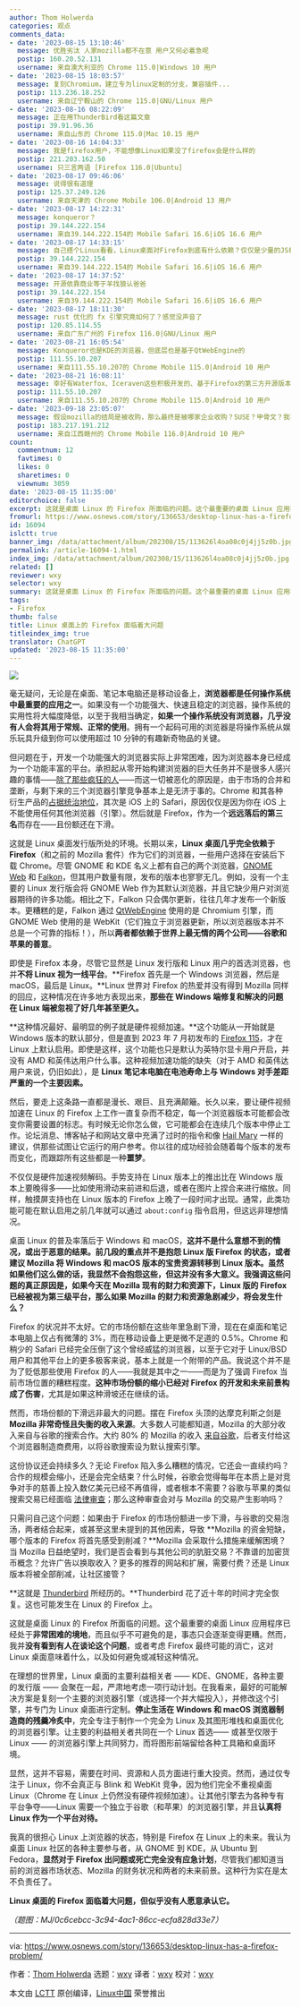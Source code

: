 ```yaml
---
author: Thom Holwerda
categories: 观点
comments_data:
- date: '2023-08-15 13:10:46'
  message: 优胜劣汰 人家mozilla都不在意 用户又何必着急呢
  postip: 160.20.52.131
  username: 来自澳大利亚的 Chrome 115.0|Windows 10 用户
- date: '2023-08-15 18:03:57'
  message: 复刻Chromium，建立专为linux定制的分支，兼容插件...
  postip: 113.236.18.252
  username: 来自辽宁鞍山的 Chrome 115.0|GNU/Linux 用户
- date: '2023-08-16 08:22:09'
  message: 正在用ThunderBird看这篇文章
  postip: 39.91.96.36
  username: 来自山东的 Chrome 115.0|Mac 10.15 用户
- date: '2023-08-16 14:04:33'
  message: 我是firefox用户，不能想像Linux如果没了firefox会是什么样的
  postip: 221.203.162.50
  username: 只三言两语 [Firefox 116.0|Ubuntu]
- date: '2023-08-17 09:46:06'
  message: 说得很有道理
  postip: 125.37.249.126
  username: 来自天津的 Chrome Mobile 106.0|Android 13 用户
- date: '2023-08-17 14:22:31'
  message: konqueror？
  postip: 39.144.222.154
  username: 来自39.144.222.154的 Mobile Safari 16.6|iOS 16.6 用户
- date: '2023-08-17 14:33:15'
  message: 自己搭个Linux看看，Linux桌面对Firefox到底有什么依赖？仅仅是少量的JS相关包依赖gecko。至于Mozllia倒了后怎么办，建议参考mysql、ffmpeg、xfree86。事实上，Mozllia已经倒过一次了：Netscape
  postip: 39.144.222.154
  username: 来自39.144.222.154的 Mobile Safari 16.6|iOS 16.6 用户
- date: '2023-08-17 14:37:52'
  message: 开源依靠商业等于羊找狼认爸爸
  postip: 39.144.222.154
  username: 来自39.144.222.154的 Mobile Safari 16.6|iOS 16.6 用户
- date: '2023-08-17 18:11:30'
  message: rust 优化的 fx 引擎究竟如何了？感觉没声音了
  postip: 120.85.114.55
  username: 来自广东广州的 Firefox 116.0|GNU/Linux 用户
- date: '2023-08-21 16:05:54'
  message: Konqueror也是KDE的浏览器，但底层也是基于QtWebEngine的
  postip: 111.55.10.207
  username: 来自111.55.10.207的 Chrome Mobile 115.0|Android 10 用户
- date: '2023-08-21 16:08:11'
  message: 幸好有Waterfox、Iceraven这些积极开发的、基于Firefox的第三方开源版本，起码多一种选择，还比官方Firefox更流畅
  postip: 111.55.10.207
  username: 来自111.55.10.207的 Chrome Mobile 115.0|Android 10 用户
- date: '2023-09-18 23:05:07'
  message: 假设mozilla的结局是被收购，那么最终是被哪家企业收购？SUSE？甲骨文？我不知道。
  postip: 183.217.191.212
  username: 来自江西赣州的 Chrome Mobile 116.0|Android 10 用户
count:
  commentnum: 12
  favtimes: 0
  likes: 0
  sharetimes: 0
  viewnum: 3059
date: '2023-08-15 11:35:00'
editorchoice: false
excerpt: 这就是桌面 Linux 的 Firefox 所面临的问题。这个最重要的桌面 Linux 应用程序已经处于非常困难的境地，而且似乎不可避免的是，事态只会逐渐变得更糟。
fromurl: https://www.osnews.com/story/136653/desktop-linux-has-a-firefox-problem/
id: 16094
islctt: true
banner_img: /data/attachment/album/202308/15/113626l4oa08c0j4jj5z0b.jpg
permalink: /article-16094-1.html
index_img: /data/attachment/album/202308/15/113626l4oa08c0j4jj5z0b.jpg.thumb.jpg
related: []
reviewer: wxy
selector: wxy
summary: 这就是桌面 Linux 的 Firefox 所面临的问题。这个最重要的桌面 Linux 应用程序已经处于非常困难的境地，而且似乎不可避免的是，事态只会逐渐变得更糟。
tags:
- Firefox
thumb: false
title: Linux 桌面上的 Firefox 面临着大问题
titleindex_img: true
translator: ChatGPT
updated: '2023-08-15 11:35:00'
---
```


![](/data/attachment/album/202308/15/113626l4oa08c0j4jj5z0b.jpg)


毫无疑问，无论是在桌面、笔记本电脑还是移动设备上，**浏览器都是任何操作系统中最重要的应用之一**。如果没有一个功能强大、快速且稳定的浏览器，操作系统的实用性将大幅度降低，以至于我相当确定，**如果一个操作系统没有浏览器，几乎没有人会将其用于常规、正常的使用**。拥有一个起码可用的浏览器是将操作系统从娱乐玩具升级到你可以使用超过 10 分钟的有趣新奇物品的关键。


但问题在于，开发一个功能强大的浏览器实际上非常困难，因为浏览器本身已经成为一个功能丰富的平台。承担起从零开始构建浏览器的巨大任务并不是很多人感兴趣的事情——[除了那些疯狂的人](https://www.ladybird.dev/)——而这一切被恶化的原因是，由于市场的合并和垄断，与剩下来的三个浏览器引擎竞争基本上是无济于事的。Chrome 和其各种衍生产品的[占据统治地位](https://gs.statcounter.com/browser-market-share)，其次是 iOS 上的 Safari，原因仅仅是因为你在 iOS 上不能使用任何其他浏览器（引擎）。然后就是 Firefox，作为一个**远远落后的第三名**而存在——且份额还在下滑。


这就是 Linux 桌面发行版所处的环境。长期以来，**Linux 桌面几乎完全依赖于 Firefox**（和之前的 Mozilla 套件）作为它们的浏览器，一些用户选择在安装后下载 Chrome。尽管 GNOME 和 KDE 名义上都有自己的两个浏览器，[GNOME Web](https://wiki.gnome.org/Apps/Web) 和 [Falkon](https://www.falkon.org/)，但其用户数量有限，发布的版本也寥寥无几。例如，没有一个主要的 Linux 发行版会将 GNOME Web 作为其默认浏览器，并且它缺少用户对浏览器期待的许多功能。相比之下，Falkon 只会偶尔更新，往往几年才发布一个新版本。更糟糕的是，Falkon 通过 [QtWebEngine](https://wiki.qt.io/QtWebEngine) 使用的是 Chromium 引擎，而 GNOME Web 使用的是 WebKit（它们独立于浏览器更新，所以浏览器版本并不总是一个可靠的指标！），所以**两者都依赖于世界上最无情的两个公司——谷歌和苹果的善意**。


即使是 Firefox 本身，尽管它显然是 Linux 发行版和 Linux 用户的首选浏览器，也并**不将 Linux 视为一线平台**。**Firefox 首先是一个 Windows 浏览器，然后是 macOS，最后是 Linux。**Linux 世界对 Firefox 的热爱并没有得到 Mozilla 同样的回应，这种情况在许多地方表现出来，**那些在 Windows 端修复和解决的问题在 Linux 端被忽视了好几年甚至更久。**


**这种情况最好、最明显的例子就是硬件视频加速。**这个功能从一开始就是 Windows 版本的默认部分，但是直到 2023 年 7 月初发布的 [Firefox 115](https://www.omgubuntu.co.uk/2023/07/firefox-115-intel-gpu-video-decoding-on-linux)，才在 Linux 上默认启用。即使是这样，这个功能也只是默认为英特尔显卡用户开启，并没有 AMD 和英伟达用户什么事。这种视频加速功能的缺失（对于 AMD 和英伟达用户来说，仍旧如此），是 **Linux 笔记本电脑在电池寿命上与 Windows 对手差距严重的一个主要因素。**


然后，要走上这条路一直都是漫长、艰巨、且充满颠簸。长久以来，要让硬件视频加速在 Linux 的 Firefox 上工作一直复杂而不稳定，每一个浏览器版本可能都会改变你需要设置的标志。有时候无论你怎么做，它可能都会在连续几个版本中停止工作。论坛消息、博客帖子和网站文章中充满了过时的指令和像 [Hail Mary](https://en.wikipedia.org/wiki/Hail_Mary) 一样的建议，供那些试图让它运行的用户参考。你以往的成功经验会随着每个版本的发布而变化，而跟踪所有这些都是一种**噩梦**。


不仅仅是硬件加速视频解码。手势支持在 Linux 版本上的推出比在 Windows 版本上要晚得多——比如使用滑动来前进和后退，或者在图片上捏合来进行缩放。同样，触摸屏支持也在 Linux 版本的 Firefox 上晚了一段时间才出现。通常，此类功能可能在默认启用之前几年就可以通过 `about:config` 指令启用，但这远非理想情况。


桌面 Linux 的普及率落后于 Windows 和 macOS，**这并不是什么意想不到的情况，或出于恶意的结果。**前几段的重点并不是抱怨 Linux 版 Firefox 的状态，或者建议 Mozilla 将 Windows 和 macOS 版本的宝贵资源转移到 Linux 版本。虽然如果他们这么做的话，我显然不会抱怨这些，但这并没有多大意义。我强调这些问题的真正原因是，如果今天在 Mozilla 现有的财力和资源下，Linux 版的 Firefox 已经被视为第三级平台，那么**如果 Mozilla 的财力和资源急剧减少，将会发生什么？**


Firefox 的状况并不太好。它的市场份额在这些年里急剧下滑，现在在桌面和笔记本电脑上仅占有微薄的 3%，而在移动设备上更是微不足道的 0.5%。Chrome 和稍少的 Safari 已经完全压倒了这个曾经威猛的浏览器，以至于它对于 Linux/BSD 用户和其他平台上的更多极客来说，基本上就是一个附带的产品。我说这个并不是为了贬低那些使用 Firefox 的人——我就是其中之一——而是为了强调 Firefox 当前市场位置的糟糕程度。**这种市场份额的缩小已经对 Firefox 的开发和未来前景构成了伤害**，尤其是如果这种滑坡还在继续的话。


然而，市场份额的下滑远非最大的问题。摆在 Firefox 头顶的达摩克利斯之剑是 **Mozilla 非常奇怪且失衡的收入来源**。大多数人可能都知道，Mozilla 的大部分收入来自与谷歌的搜索合作。大约 80% 的 Mozilla 的收入 [来自谷歌](https://www.bloomberg.com/news/newsletters/2023-05-05/why-google-keeps-paying-mozilla-s-firefox-even-as-chrome-dominates)，后者支付给这个浏览器制造商费用，以将谷歌搜索设为默认搜索引擎。


这份协议还会持续多久？无论 Firefox 陷入多么糟糕的情况，它还会一直续约吗？合作的规模会缩小，还是会完全结束？什么时候，谷歌会觉得每年在本质上是对竞争对手的慈善上投入数亿美元已经不再值得，或者根本不需要？谷歌与苹果的类似搜索交易已经面临 [法律审查](https://www.businessinsider.com/google-apple-search-deal-doj-antitrust-suit-2020-10?op=1&r=US&IR=T)；那么这种审查会对与 Mozilla 的交易产生影响吗？


只需问自己这个问题：如果由于 Firefox 的市场份额进一步下滑，与谷歌的交易泡汤，两者结合起来，或甚至这里未提到的其他因素，导致 **Mozilla 的资金短缺，哪个版本的 Firefox 将首先感受到削减？**Mozilla 会采取什么措施来缓解困境？当 Mozilla 日益绝望时，我们是否会看到与其他公司的肮脏交易？不靠谱的加密货币概念？允许广告以换取收入？更多的推荐的网站和扩展，需要付费？还是 Linux 版本将被全部削减，让社区接管？


**这就是 [Thunderbird](https://www.osnews.com/story/26159/mozilla-to-cease-development-on-thunderbird/) 所经历的。**Thunderbird 花了近十年的时间才完全恢复。这也可能发生在 Linux 的 Firefox 上。


这就是桌面 Linux 的 Firefox 所面临的问题。这个最重要的桌面 Linux 应用程序已经处于**非常困难的境地**，而且似乎不可避免的是，事态只会逐渐变得更糟。然而，我并**没有看到有人在谈论这个问题**，或者考虑 Firefox 最终可能的消亡，这对 Linux 桌面意味着什么，以及如何避免或减轻这种情况。


在理想的世界里，Linux 桌面的主要利益相关者 —— KDE、GNOME，各种主要的发行版 —— 会聚在一起，严肃地考虑一项行动计划。在我看来，最好的可能解决方案是复刻一个主要的浏览器引擎（或选择一个并大幅投入），并修改这个引擎，并专门为 Linux 桌面进行定制。**停止生活在 Windows 和 macOS 浏览器制造商的残羹冷炙中**，完全专注于制作一个完全为 Linux 及其图形堆栈和桌面优化的浏览器引擎。让主要的利益相关者共同在一个 Linux 首选—— 或甚至仅限于 Linux —— 的浏览器引擎上共同努力，而将图形前端留给各种工具箱和桌面环境。


显然，这并不容易，需要在时间、资源和人员方面进行重大投资。然而，通过仅专注于 Linux，你不会真正与 Blink 和 WebKit 竞争，因为他们完全不重视桌面 Linux（Chrome 在 Linux 上仍然没有硬件视频加速）。让其他引擎去为各种专有平台争夺——Linux 需要一个独立于谷歌（和苹果）的浏览器引擎，并且**认真将 Linux 作为一个平台对待。**


我真的很担心 Linux 上浏览器的状态，特别是 Firefox 在 Linux 上的未来。我认为桌面 Linux 社区的各种主要参与者，从 GNOME 到 KDE，从 Ubuntu 到 Fedora，**显然对于 Firefox 出问题或死亡完全没有应急计划**，尽管我们都知道当前的浏览器市场状态、Mozilla 的财务状况和两者的未来前景。这种行为实在是太不负责任了。


**Linux 桌面的 Firefox 面临着大问题，但似乎没有人愿意承认它。**


*（题图：MJ/0c6cebcc-3c94-4ac1-86cc-ecfa828d33e7）*




---


via: <https://www.osnews.com/story/136653/desktop-linux-has-a-firefox-problem/> 


作者：[Thom Holwerda](https://www.osnews.com/story/author/thom-holwerda/) 选题：[wxy](https://github.com/wxy) 译者：[wxy](https://github.com/wxy) 校对：[wxy](https://github.com/wxy)


本文由 [LCTT](https://github.com/LCTT/TranslateProject) 原创编译，[Linux中国](/article-16092-1.html) 荣誉推出